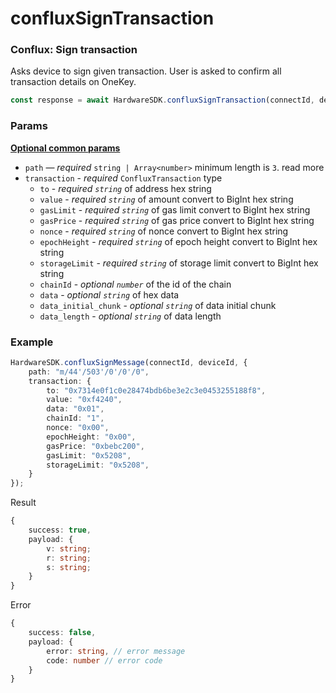# confluxSignTransaction

### Conflux: Sign transaction <a href="#cardano-sign-transaction" id="cardano-sign-transaction"></a>

Asks device to sign given transaction. User is asked to confirm all transaction details on OneKey.

```typescript
const response = await HardwareSDK.confluxSignTransaction(connectId, deviceId, params)
```

### Params

[**Optional common params**](../common-params.md)

* `path` — _required_ `string | Array<number>` minimum length is `3`. read more
* `transaction` - _required_ `ConfluxTransaction` type
  * `to` - _required  `string`_ of address hex string
  * `value` - _required  `string`_ of amount convert to BigInt hex string
  * `gasLimit` - _required  `string`_ of gas limit convert to BigInt hex string
  * `gasPrice` - _required  `string`_ of gas price convert to BigInt hex string
  * `nonce` - _required  `string`_ of nonce convert to BigInt hex string
  * `epochHeight` - _required  `string`_ of epoch height convert to BigInt hex string
  * `storageLimit` - _required  `string`_ of storage limit convert to BigInt hex string
  * `chainId` - _optional  `number`_ of the id of the chain
  * `data` - _optional  `string`_ of hex data
  * `data_initial_chunk` - _optional  `string`_ of data initial chunk
  * `data_length` - _optional  `string`_ of data length

### Example

```typescript
HardwareSDK.confluxSignMessage(connectId, deviceId, {
    path: "m/44'/503'/0'/0'/0",
    transaction: {
        to: "0x7314e0f1c0e28474bdb6be3e2c3e0453255188f8",
        value: "0xf4240",
        data: "0x01",
        chainId: "1",
        nonce: "0x00",
        epochHeight: "0x00",
        gasPrice: "0xbebc200",
        gasLimit: "0x5208",
        storageLimit: "0x5208",
    }
});
```

Result

```typescript
{
    success: true,
    payload: {
        v: string;
        r: string;
        s: string;
    }
}
```

Error

```typescript
{
    success: false,
    payload: {
        error: string, // error message
        code: number // error code
    }
}
```
